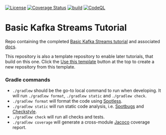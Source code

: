 [![License](https://img.shields.io/badge/License-Apache%202.0-blue.svg)](https://opensource.org/licenses/Apache-2.0)
[![Coverage Status](https://coveralls.io/repos/github/NathenSample/creek_connect_services/badge.svg?branch=main)](https://coveralls.io/github/NathenSample/creek_connect_services?branch=main)
[![build](https://github.com/NathenSample/creek_connect_services/actions/workflows/build.yml/badge.svg)](https://github.com/NathenSample/creek_connect_services/actions/workflows/build.yml)
[![CodeQL](https://github.com/NathenSample/creek_connect_services/actions/workflows/codeql.yml/badge.svg)](https://github.com/NathenSample/creek_connect_services/actions/workflows/codeql.yml)

# Basic Kafka Streams Tutorial

Repo containing the completed [Basic Kafka Streams tutorial](https://www.creekservice.org/creek_connect_services)
and associated [docs](docs/README.md).

This repository is also a template repository to enable later tutorials, that build on this one. 
Click the [Use this template](https://github.com/NathenSample/creek_connect_services/generate) button at the top to create a new repository from this template.

### Gradle commands

* `./gradlew` should be the go-to local command to run when developing.
              It will run `./gradlew format`, `./gradlew static` and `./gradlew check`.
* `./gradlew format` will format the code using [Spotless][spotless].
* `./gradlew static` will run static code analysis, i.e. [Spotbugs][spotbugs] and [Checkstyle][checkstyle].
* `./gradlew check` will run all checks and tests.
* `./gradlew coverage` will generate a cross-module [Jacoco][jacoco] coverage report.

[spotless]: https://github.com/diffplug/spotless
[spotbugs]: https://spotbugs.github.io/
[checkstyle]: https://checkstyle.sourceforge.io/
[jacoco]: https://www.jacoco.org/jacoco/trunk/doc/

